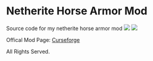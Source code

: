 # Netherite Horse Armor Mod

 Source code for my netherite horse armor mod
 ![](https://cf.way2muchnoise.eu/full_392701_downloads.svg)
 ![](http://cf.way2muchnoise.eu/versions/392701.svg)
 
 Offical Mod Page: [Curseforge](https://www.curseforge.com/minecraft/mc-mods/netherite-horse-armor-mod)
 
 All Rights Served.
